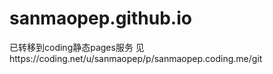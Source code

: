 # sanmaopep.github.io

已转移到coding静态pages服务
见https://coding.net/u/sanmaopep/p/sanmaopep.coding.me/git
